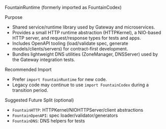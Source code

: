 FountainRuntime (formerly imported as FountainCodex)

Purpose
- Shared service/runtime library used by Gateway and microservices.
- Provides a small HTTP runtime abstraction (HTTPKernel), a NIO-based HTTP server, and request/response types for tests and apps.
- Includes OpenAPI tooling (load/validate spec, generate models/clients/servers) for contract-first development.
- Bundles lightweight DNS utilities (ZoneManager, DNSServer) used by the Gateway integration tests.

Recommended Import
- Prefer `import FountainRuntime` for new code.
- Legacy code may continue to use `import FountainCodex` during a transition period.

Suggested Future Split (optional)
- `FountainHTTP`: HTTPKernel/NIOHTTPServer/client abstractions
- `FountainOpenAPI`: spec loader/validator/generators
- `FountainDNS`: DNS helpers for tests

